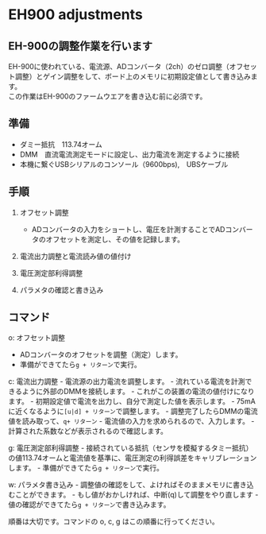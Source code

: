 # EH900 adjustments

## EH-900の調整作業を行います

EH-900に使われている、電流源、ADコンバータ（2ch）のゼロ調整（オフセット調整）とゲイン調整をして、ボード上のメモリに初期設定値として書き込みます。  
この作業はEH-900のファームウエアを書き込む前に必須です。

## 準備
- ダミー抵抗　113.74オーム
- DMM　直流電流測定モードに設定し、出力電流を測定するように接続
- 本機に繋ぐUSBシリアルのコンソール（9600bps),　UBSケーブル

## 手順
1. オフセット調整
    - ADコンバータの入力をショートし、電圧を計測することでADコンバータのオフセットを測定し、その値を記録します。

2. 電流出力調整と電流読み値の値付け

3. 電圧測定部利得調整

4. パラメタの確認と書き込み

## コマンド
o: オフセット調整  
- ADコンバータのオフセットを調整（測定）します。
- 準備ができてたら`g + リターン`で実行。

c: 電流出力調整
    - 電流源の出力電流を調整します。
    - 流れている電流を計測できるように外部のDMMを接続します。
        - これがこの装置の電流の値付けになります。
    - 初期設定値で電流を出力し、自分で測定した値を表示します。
    - 75mAに近くなるように`[u|d] + リターン`で調整します。
    - 調整完了したらDMMの電流値を読み取って、`q+ リターン`
    - 電流値の入力を求められるので、入力します。
    - 計算された系数などが表示されるので確認します。

g: 電圧測定部利得調整
    - 接続されている抵抗（センサを模擬するタミー抵抗）の値113.74オームと電流値を基準に、電圧測定の利得誤差をキャリブレーションします。
    - 準備ができてたら`g + リターン`で実行。

w: パラメタ書き込み
    - 調整値の確認をして、よければそのままメモリに書き込むことができます。
    - もし値がおかしければ、中断(q)して調整をやり直します
    - 値の確認ができてたら`g + リターン`で書き込みます。

順番は大切です。コマンドの o, c, g はこの順番に行ってください。  

